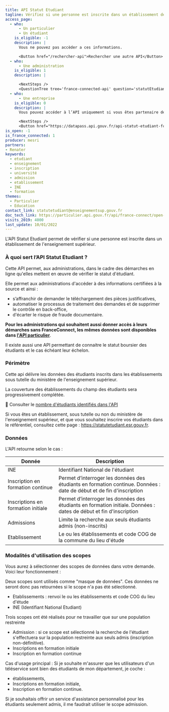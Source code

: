 ```yaml
---
title: API Statut Etudiant
tagline: Vérifiez si une personne est inscrite dans un établissement de l'enseignement supérieur
access_page:
  - who:
      - Un particulier
      - Un étudiant
    is_eligible: -1
    description: |
      Vous ne pouvez pas accèder a ces informations.

      <Button href="/rechercher-api">Rechercher une autre API</Button>
  - who:
      - Une administration
    is_eligible: 1
    description: |

      <NextSteps />
      <QuestionTree tree='france-connected-api' question='statutEtudiant' />
  - who:
      - Une entreprise
    is_eligible: 0
    description: |
      Vous pouvez accéder à l’API uniquement si vous êtes partenaire de France Connect, et pour un cas d’usage autorisé par la loi. Vous devrez fournir le cadre juridique qui vous autorise à utiliser ces données.

      <NextSteps />
      <Button href="https://datapass.api.gouv.fr/api-statut-etudiant-fc">Remplir une demande</Button>
is_open: -1
is_france_connected: 1
producer: mesri
partners: 
- Renater
keywords:
  - etudiant
  - enseignement
  - inscription
  - université
  - admission
  - etablissement
  - INE
  - formation
themes:
  - Particulier
  - Education
contact_link: statutetudiant@enseignementsup.gouv.fr
doc_tech_link: https://particulier.api.gouv.fr/api/france-connect/open-api.yml
visits_2019: 4000
last_update: 10/01/2022
---
```


L'API Statut Etudiant permet de vérifier si une personne est inscrite dans un établissement de l'enseignement supérieur.

### À quoi sert l’API Statut Etudiant ?

Cette API permet, aux administrations, dans le cadre des démarches en ligne qu'elles mettent en œuvre de vérifier le statut d'étudiant.

Elle permet aux administrations d'accéder à des informations certifiées à la source et ainsi :

- s’affranchir de demander le téléchargement des pièces justificatives,
- automatiser le processus de traitement des demandes et de supprimer le contrôle en back-office,
- d'écarter le risque de fraude documentaire.

**Pour les administrations qui souhaitent aussi donner accès à leurs démarches sans FranceConnect, les mêmes données sont disponibles dans [l'API particulier](https://api.gouv.fr/les-api/api-particulier)**.

Il existe aussi une API permettant de connaitre le statut boursier des étudiants et le cas échéant leur échelon.

### Périmètre

Cette api délivre les données des étudiants inscrits dans les établissements sous tutelle du ministère de l'enseignement supérieur.

La couverture des établissements du champ des étudiants sera progressivement complétée.

🔎 Consulter le [nombre d'étudiants identifiés dans l'API](https://statutetudiant.esr.gouv.fr)

Si vous êtes un établissement, sous tutelle ou non du ministère de l'enseignement supérieur, et que vous souhaitez inscrire vos étudiants dans le référentiel, consultez cette page : <https://statutetudiant.esr.gouv.fr>.

### Données

L'API retourne selon le cas :

| Donnée                             | Description                                                                  |
| ---------------------------------- | ---------------------------------------------------------------------------- |
| INE                                | Identifiant National de l'étudiant                                           |
| Inscription en formation continue  | Permet d’interroger les données des étudiants en formation continue. Données : date de début et de fin d'inscription  |
| Inscriptions en formation initiale | Permet d’interroger les données des étudiants en formation initiale. Données : dates de début et fin d'inscription  |
| Admissions                         | Limite la recherche aux seuls étudiants admis (non-inscrits)                 |
| Etablissement                      | Le ou les établissements et code COG de la commune du lieu d'étude           |

### Modalités d'utilisation des scopes

Vous aurez à sélectionner des scopes de données dans votre demande. Voici leur fonctionnement :

Deux scopes sont utilisés comme "masque de données". Ces données ne seront donc pas retournées si le scope n'a pas été sélectionné.

- Etablissements : renvoi le ou les établissements et code COG du lieu d'étude
- INE (Identifiant National Etudiant)

Trois scopes ont été réalisés pour ne travailler que sur une population restreinte

- Admission : si ce scope est sélectionné la recherche de l'étudiant s'effectuera sur la population restreinte aux seuls admis (inscription non-définitive).
- Inscriptions en formation initiale
- Inscription en formation continue

Cas d'usage principal :
Si je souhaite m'assurer que les utilisateurs d'un téléservice sont bien des étudiants de mon département, je coche :

- établissements,
- Inscriptions en formation initiale,
- Inscription en formation continue.

Si je souhaitais offrir un service d'assistance personnalisé pour les étudiants seulement admis, il me faudrait utiliser le scope admission.

